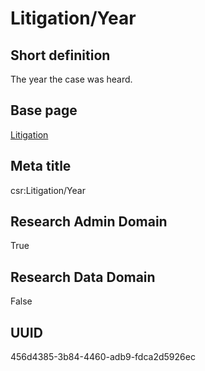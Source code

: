 # Litigation/Year
## Short definition
The year the case was heard.
## Base page
[Litigation](../../Objects/Litigation.md)
## Meta title
csr:Litigation/Year
## Research Admin Domain
True
## Research Data Domain
False
## UUID
456d4385-3b84-4460-adb9-fdca2d5926ec
